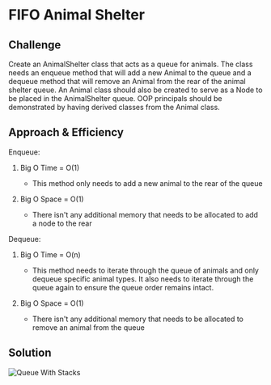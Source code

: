 # FIFO Animal Shelter

## Challenge
Create an AnimalShelter class that acts as a queue for animals. The class needs an enqueue method that will add a new Animal to the queue and a dequeue method that will remove an Animal from the rear of the animal shelter queue. An Animal class should also be created to serve as a Node to be placed in the AnimalShelter queue. OOP principals should be demonstrated by having derived classes from the Animal class.

## Approach & Efficiency

Enqueue: <br>
1. Big O Time = O(1)
	- This method only needs to add a new animal to the rear of the queue

2. Big O Space = O(1)
	- There isn't any additional memory that needs to be allocated to add a node to the rear

Dequeue:<br>
1. Big O Time = O(n)
	- This method needs to iterate through the queue of animals and only dequeue specific animal types. It also needs to iterate through the queue again to ensure the queue order remains intact.

2. Big O Space = O(1)
	- There isn't any additional memory that needs to be allocated to remove an animal from the queue

## Solution

![Queue With Stacks](../../assets/Challenge12.jpg)

